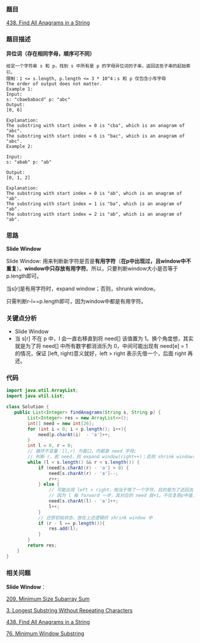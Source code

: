 ### 题目
[438. Find All Anagrams in a String](https://leetcode.com/problems/find-all-anagrams-in-a-string/)

### 题目描述

**异位词（存在相同字母，顺序可不同）**

```
给定一个字符串 s 和 p，找到 s 中所有是 p 的字母异位词的子串，返回这些子串的起始索引。
限制：1 <= s.length, p.length <= 3 * 10^4；s 和 p 仅包含小写字母
The order of output does not matter.
Example 1:
Input:
s: "cbaebabacd" p: "abc"
Output:
[0, 6]

Explanation:
The substring with start index = 0 is "cba", which is an anagram of "abc".
The substring with start index = 6 is "bac", which is an anagram of "abc".
Example 2:

Input:
s: "abab" p: "ab"

Output:
[0, 1, 2]

Explanation:
The substring with start index = 0 is "ab", which is an anagram of "ab".
The substring with start index = 1 is "ba", which is an anagram of "ab".
The substring with start index = 2 is "ab", which is an anagram of "ab".
```

### 思路
**Slide Window**

Slide Window: 用来判断新字符是否是**有用字符**（**在p中出现过，且window中不重复**）。**window中只存放有用字符**。所以，只要判断window大小是否等于p.length即可。

当s[r]是有用字符时，expand window；否则，shrunk window。

只需判断r-l==p.length即可，因为window中都是有用字符。

### 关键点分析
* Slide Window
* 当 s[r] 不在 p 中，l 会一直右移直到将 need[] 该值置为 1。换个角度想，其实就是为了将 need[] 中所有数字都消消乐为 0，中间可能出现有 need[e] = 1 的情况，保证 [left, right)意义就好，left > right 表示先借一个，后面 right 再还。

### 代码
```java
import java.util.ArrayList;
import java.util.List;

class Solution {
   public List<Integer> findAnagrams(String s, String p) {
        List<Integer> res = new ArrayList<>();
        int[] need = new int[26];
        for (int i = 0; i < p.length(); i++){
            need[p.charAt(i)  - 'a']++;
        }
        int l = 0, r = 0;
        // 循环不变量：[l,r) 为窗口，内都是 need 字母;
        // 判断 r，若 need，则 expand window(right++)；否则 shrink window(left++)
        while (l < s.length() && r < s.length()) {
            if (need[s.charAt(r) - 'a'] > 0) {
                need[s.charAt(r) - 'a']--;
                r++;
            } else {
                // 可能出现 left > right，相当于借了一个字符，目的是为了还回去让 right++
                // 因为 l 每 forward 一步，其对应的 need 就+1。不仅复原p中值，也处理p未出现值。
                need[s.charAt(l) - 'a']++;
                l++;
            }
            // 还原初始状态，放在上述逻辑的 shrink window 中
            if (r - l == p.length()){
                res.add(l);
            }
        }
        return res;
    }
}
```

### 相关问题
**Slide Window**：

[209. Minimum Size Subarray Sum](https://github.com/zhangbotong/LeetCode/blob/master/problems/1.%20Array/209.%20Minimum%20Size%20Subarray%20Sum.md)

[3. Longest Substring Without Repeating Characters](https://github.com/zhangbotong/LeetCode/blob/master/problems/1.%20Array/3.%20Longest%20Substring%20Without%20Repeating%20Characters(%E6%9C%80%E9%95%BF%E5%AD%90%E4%B8%B2%E6%97%A0%E9%87%8D%E5%A4%8D%E5%AD%97%E7%AC%A6).md)

[438. Find All Anagrams in a String](https://github.com/zhangbotong/LeetCode/blob/master/problems/1.%20Array/438.%20Find%20All%20Anagrams%20in%20a%20String.md)

[76. Minimum Window Substring](https://github.com/zhangbotong/LeetCode/blob/master/problems/1.%20Array/76.%20Minimum%20Window%20Substring.md)
